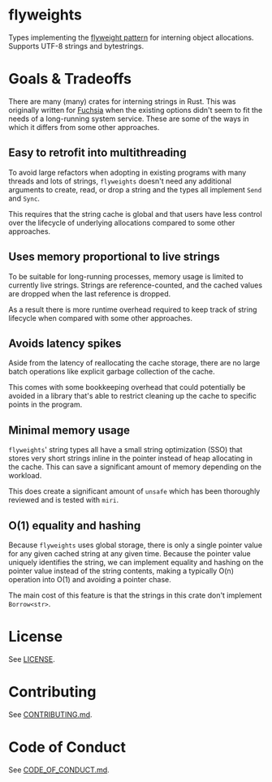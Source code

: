 # flyweights

Types implementing the [flyweight pattern] for interning object allocations. Supports UTF-8 strings
and bytestrings.

# Goals & Tradeoffs

There are many (many) crates for interning strings in Rust. This was originally written for
[Fuchsia](https://fuchsia.dev) when the existing options didn't seem to fit the needs of a
long-running system service. These are some of the ways in which it differs from some other
approaches.

## Easy to retrofit into multithreading

To avoid large refactors when adopting in existing programs with many threads and lots of strings,
`flyweights` doesn't need any additional arguments to create, read, or drop a string and the types
all implement `Send` and `Sync`.

This requires that the string cache is global and that users have less control over the lifecycle of
underlying allocations compared to some other approaches.

## Uses memory proportional to live strings

To be suitable for long-running processes, memory usage is limited to currently live strings.
Strings are reference-counted, and the cached values are dropped when the last reference is dropped.

As a result there is more runtime overhead required to keep track of string lifecycle when compared
with some other approaches.

## Avoids latency spikes

Aside from the latency of reallocating the cache storage, there are no large batch operations like
explicit garbage collection of the cache.

This comes with some bookkeeping overhead that could potentially be avoided in a library that's
able to restrict cleaning up the cache to specific points in the program.

## Minimal memory usage

`flyweights`' string types all have a small string optimization (SSO) that stores very short strings
inline in the pointer instead of heap allocating in the cache. This can save a significant amount
of memory depending on the workload.

This does create a significant amount of `unsafe` which has been thoroughly reviewed and is tested
with `miri`.

## O(1) equality and hashing

Because `flyweights` uses global storage, there is only a single pointer value for any given cached
string at any given time. Because the pointer value uniquely identifies the string, we can implement
equality and hashing on the pointer value instead of the string contents, making a typically O(n)
operation into O(1) and avoiding a pointer chase.

The main cost of this feature is that the strings in this crate don't implement `Borrow<str>`.

# License

See [LICENSE](LICENSE).

# Contributing

See [CONTRIBUTING.md](CONTRIBUTING.md).

# Code of Conduct

See [CODE_OF_CONDUCT.md](CODE_OF_CONDUCT.md).

[flyweight pattern]: https://en.wikipedia.org/wiki/Flyweight_pattern
